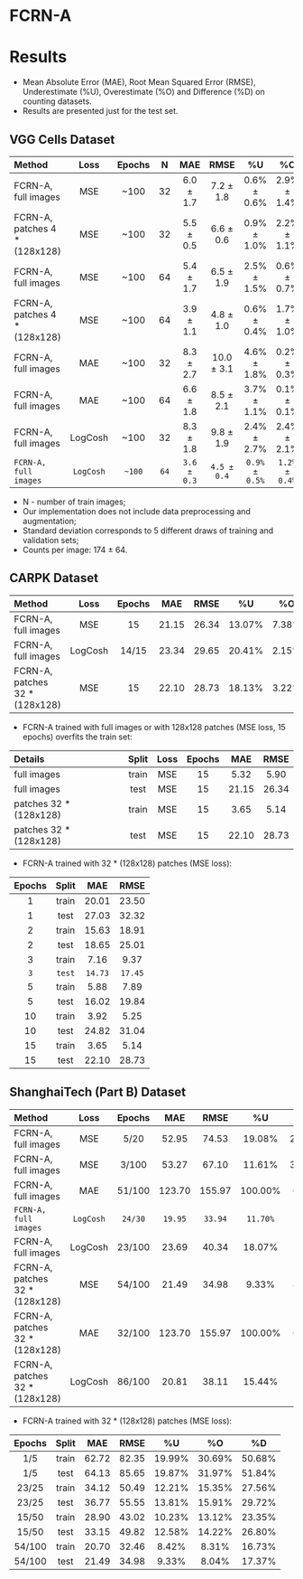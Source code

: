 # FCRN-A

# Results
* Mean Absolute Error (MAE), Root Mean Squared Error (RMSE), Underestimate (%U), Overestimate (%O) and Difference (%D) on counting datasets.
* Results are presented just for the test set.

## VGG Cells Dataset
| Method                        | Loss    | Epochs | N     | MAE       | RMSE       | %U          | %O          | %D          |
| :---                          | :---:   | :---:  | :---: | :---:     | :---:      | :---:       | :---:       | :---:       |
| FCRN-A, full images           | MSE     | ~100   | 32    | 6.0 ± 1.7 |  7.2 ± 1.8 | 0.6% ± 0.6% | 2.9% ± 1.4% | 3.5% ± 1.0% |
| FCRN-A, patches 4 * (128x128) | MSE     | ~100   | 32    | 5.5 ± 0.5 |  6.6 ± 0.6 | 0.9% ± 1.0% | 2.2% ± 1.1% | 3.2% ± 0.3% |
| FCRN-A, full images           | MSE     | ~100   | 64    | 5.4 ± 1.7 |  6.5 ± 1.9 | 2.5% ± 1.5% | 0.6% ± 0.7% | 3.1% ± 1.0% |
| FCRN-A, patches 4 * (128x128) | MSE     | ~100   | 64    | 3.9 ± 1.1 |  4.8 ± 1.0 | 0.6% ± 0.4% | 1.7% ± 1.0% | 2.3% ± 0.7% |
| FCRN-A, full images           | MAE     | ~100   | 32    | 8.3 ± 2.7 | 10.0 ± 3.1 | 4.6% ± 1.8% | 0.2% ± 0.3% | 4.8% ± 1.6% |
| FCRN-A, full images           | MAE     | ~100   | 64    | 6.6 ± 1.8 |  8.5 ± 2.1 | 3.7% ± 1.1% | 0.1% ± 0.1% | 3.9% ± 1.0% |
| FCRN-A, full images           | LogCosh | ~100   | 32    | 8.3 ± 1.8 |  9.8 ± 1.9 | 2.4% ± 2.7% | 2.4% ± 2.1% | 4.8% ± 1.0% |
|`FCRN-A, full images`          |`LogCosh`|`~100`  |`64`   |`3.6 ± 0.3`| `4.5 ± 0.4`|`0.9% ± 0.5%`|`1.2% ± 0.4%`|`2.1% ± 0.2%`|

* N - number of train images;
* Our implementation does not include data preprocessing and augmentation;
* Standard deviation corresponds to 5 different draws of training and validation sets;
* Counts per image: 174 ± 64.

## CARPK Dataset
| Method                        | Loss    | Epochs | MAE    | RMSE  | %U     | %O    |  %D    |
| :---                          | :---:   | :---:  | :---:  | :---: | :---:  | :---: | :---:  | 
| FCRN-A, full images           | MSE     |  15    | 21.15  | 26.34 | 13.07% | 7.38% | 20.45% |
| FCRN-A, full images           | LogCosh | 14/15  | 23.34  | 29.65 | 20.41% | 2.15% | 22.56% |
| FCRN-A, patches 32 * (128x128)| MSE     |  15    | 22.10  | 28.73 | 18.13% | 3.22% | 21.35% |

* FCRN-A trained with full images or with 128x128 patches (MSE loss, 15 epochs) overfits the train set:

| Details               | Split | Loss  | Epochs | MAE    | RMSE  |
| :---                  | :---: | :---: | :---:  | :---:  | :---: |
| full images           | train | MSE   | 15     |  5.32  |  5.90 |
| full images           | test  | MSE   | 15     | 21.15  | 26.34 |
| patches 32 * (128x128)| train | MSE   | 15     |  3.65  |	 5.14 |
| patches 32 * (128x128)| test  | MSE   | 15     | 22.10  |	28.73 |

* FCRN-A trained with 32 * (128x128) patches (MSE loss):

| Epochs | Split | MAE   | RMSE  |
| :---:  | :---: | :---: | :---: |
| 1      | train | 20.01 | 23.50 |
| 1      | test  | 27.03 | 32.32 |
| 2      | train | 15.63 | 18.91 |
| 2      | test  | 18.65 | 25.01 |
| 3      | train |  7.16 |  9.37 |
|`3`     |`test` |`14.73`|`17.45`|
| 5      | train |  5.88 |  7.89 |
| 5      | test  | 16.02 | 19.84 |
| 10     | train |  3.92 |  5.25 |
| 10     | test  | 24.82 | 31.04 |
| 15     | train |  3.65 |  5.14 |
| 15     | test  | 22.10 | 28.73 |

## ShanghaiTech (Part B) Dataset
| Method                         | Loss    | Epochs | MAE    | RMSE   | %U      | %O     |  %D     |
| :---                           | :---:   | :---:  | :---:  | :---:  | :---:   | :---:  | :---:   |
| FCRN-A, full images            | MSE     |  5/20  |  52.95 |  74.53 |  19.08% | 23.73% |  42.81% |
| FCRN-A, full images            | MSE     |  3/100 |  53.27 |  67.10 |  11.61% | 31.45% |  43.06% |
| FCRN-A, full images            | MAE     | 51/100 | 123.70 | 155.97 | 100.00% |  0.00% | 100.00% |
|`FCRN-A, full images`           |`LogCosh`|`24/30` | `19.95`| `33.94`| `11.70%`| `4.43%`| `16.13%`|
| FCRN-A, full images            | LogCosh | 23/100 |  23.69 |  40.34 |  18.07% |  1.08% |  19.15% |
| FCRN-A, patches 32 * (128x128) | MSE     | 54/100 |  21.49 |  34.98 |   9.33% |  8.04% |  17.37% |
| FCRN-A, patches 32 * (128x128) | MAE     | 32/100 | 123.70 | 155.97 | 100.00% |  0.00% | 100.00% |
| FCRN-A, patches 32 * (128x128) | LogCosh | 86/100 |  20.81 |  38.11 |  15.44% |  1.38% |  16.82% |

* FCRN-A trained with 32 * (128x128) patches (MSE loss):

| Epochs | Split | MAE   | RMSE  | %U     | %O     | %D     |
| :---:  | :---: | :---: | :---: | :---:  | :---:  | :---:  |
|  1/5   | train | 62.72 | 82.35 | 19.99% | 30.69% | 50.68% |
|  1/5   | test  | 64.13 | 85.65 | 19.87% | 31.97% | 51.84% |
| 23/25  | train | 34.12 | 50.49 | 12.21% | 15.35% | 27.56% |
| 23/25  | test  | 36.77 | 55.55 | 13.81% | 15.91% | 29.72% |
| 15/50  | train | 28.90 | 43.02 | 10.23% | 13.12% | 23.35% |
| 15/50  | test  | 33.15 | 49.82 | 12.58% | 14.22% | 26.80% |
| 54/100 | train | 20.70 | 32.46 |  8.42% |  8.31% | 16.73% |
| 54/100 | test  | 21.49 | 34.98 |  9.33% |  8.04% | 17.37% |
